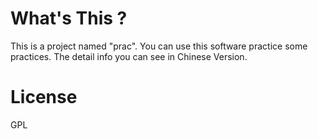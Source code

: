 # What's This ?
This is a project named "prac". You can use this software practice some practices. The detail info you can see in Chinese Version.

# License
GPL